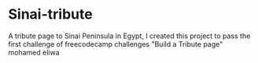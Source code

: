# Sinai-tribute
A tribute page to Sinai Peninsula in Egypt,
I created this project to pass the first challenge of freecodecamp challenges "Build a Tribute page"
mohamed eliwa
